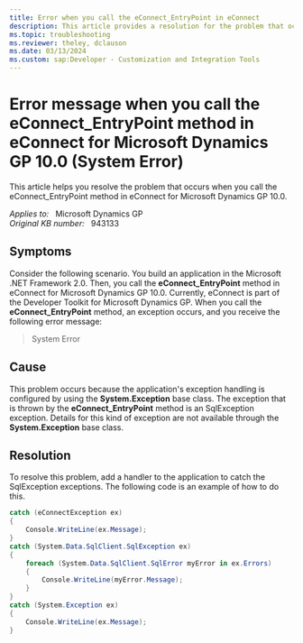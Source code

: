 ```yaml
---
title: Error when you call the eConnect_EntryPoint in eConnect
description: This article provides a resolution for the problem that occurs when you call the eConnect_EntryPoint method in eConnect for Microsoft Dynamics GP 10.0.
ms.topic: troubleshooting
ms.reviewer: theley, dclauson
ms.date: 03/13/2024
ms.custom: sap:Developer - Customization and Integration Tools
---
```

# Error message when you call the eConnect_EntryPoint method in eConnect for Microsoft Dynamics GP 10.0 (System Error)

This article helps you resolve the problem that occurs when you call the eConnect_EntryPoint method in eConnect for Microsoft Dynamics GP 10.0.

_Applies to:_ &nbsp; Microsoft Dynamics GP  
_Original KB number:_ &nbsp; 943133

## Symptoms

Consider the following scenario. You build an application in the Microsoft .NET Framework 2.0. Then, you call the **eConnect_EntryPoint** method in eConnect for Microsoft Dynamics GP 10.0. Currently, eConnect is part of the Developer Toolkit for Microsoft Dynamics GP. When you call the **eConnect_EntryPoint** method, an exception occurs, and you receive the following error message:

> System Error

## Cause

This problem occurs because the application's exception handling is configured by using the **System.Exception** base class. The exception that is thrown by the **eConnect_EntryPoint** method is an SqlException exception. Details for this kind of exception are not available through the **System.Exception** base class.

## Resolution

To resolve this problem, add a handler to the application to catch the SqlException exceptions. The following code is an example of how to do this.

```csharp
catch (eConnectException ex)
{ 
    Console.WriteLine(ex.Message); 
}
catch (System.Data.SqlClient.SqlException ex) 
{ 
    foreach (System.Data.SqlClient.SqlError myError in ex.Errors) 
    { 
        Console.WriteLine(myError.Message); 
    } 
} 
catch (System.Exception ex) 
{ 
    Console.WriteLine(ex.Message);
}
```
